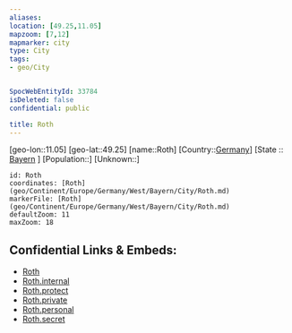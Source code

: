 ```yaml
---
aliases: 
location: [49.25,11.05]
mapzoom: [7,12] 
mapmarker: city 
type: City
tags:
- geo/City


SpocWebEntityId: 33784
isDeleted: false
confidential: public

title: Roth
---
```

[geo-lon::11.05]
[geo-lat::49.25]
[name::Roth]
[Country::[Germany](geo/Continent/Europe/Germany.md)]
[State :: [Bayern](geo/Continent/Europe/Germany/West/Bayern.md) ]
[Population::]
[Unknown::]


```leaflet
id: Roth
coordinates: [Roth](geo/Continent/Europe/Germany/West/Bayern/City/Roth.md)
markerFile: [Roth](geo/Continent/Europe/Germany/West/Bayern/City/Roth.md)
defaultZoom: 11 
maxZoom: 18
```


## Confidential Links & Embeds: 
- [Roth](../../../../../../../../_public/geo/Continent/Europe/Germany/West/Bayern/City/Roth.md) 
- [Roth.internal](../../../../../../../../_internal/geo/Continent/Europe/Germany/West/Bayern/City/Roth.internal.md) 
- [Roth.protect](../../../../../../../../_protect/geo/Continent/Europe/Germany/West/Bayern/City/Roth.protect.md) 
- [Roth.private](../../../../../../../../_private/geo/Continent/Europe/Germany/West/Bayern/City/Roth.private.md) 
- [Roth.personal](../../../../../../../../_personal/geo/Continent/Europe/Germany/West/Bayern/City/Roth.personal.md) 
- [Roth.secret](../../../../../../../../_secret/geo/Continent/Europe/Germany/West/Bayern/City/Roth.secret.md) 
